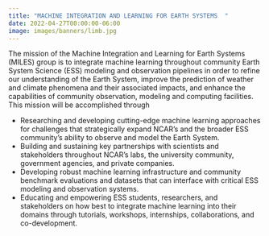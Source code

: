 ```yaml
---
title: "MACHINE INTEGRATION AND LEARNING FOR EARTH SYSTEMS  "
date: 2022-04-27T00:00:00-06:00
image: images/banners/limb.jpg
---
```


The mission of the Machine Integration and Learning for Earth Systems (MILES) group is to integrate machine learning throughout community Earth System Science (ESS) modeling and observation pipelines in order to refine our understanding of the Earth System, improve the prediction of weather and climate phenomena and their associated impacts, and enhance the capabilities of community observation, modeling and computing facilities. This mission will be accomplished through 
* Researching and developing cutting-edge machine learning approaches for challenges that strategically expand NCAR’s and the broader ESS community’s ability to observe and model the Earth System.
* Building and sustaining key partnerships with scientists and stakeholders throughout NCAR’s labs, the university community, government agencies, and private companies.
* Developing robust machine learning infrastructure and community benchmark evaluations and datasets that can interface with critical ESS modeling and observation systems.
* Educating and empowering ESS students, researchers, and stakeholders on how best to integrate machine learning into their domains through tutorials, workshops, internships, collaborations, and co-development. 

